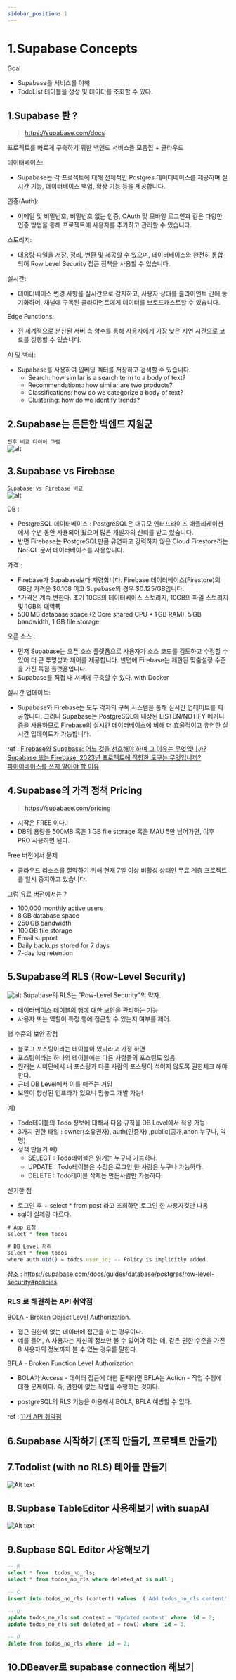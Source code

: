 ```yaml
---
sidebar_position: 1
---
```


# 1.Supabase Concepts

Goal  
- Supabase를 서비스를 이해  
- TodoList 테이블을 생성 및 데이터를 조회할 수 있다.   



## 1.Supabase 란 ?

>https://supabase.com/docs

프로젝트를 빠르게 구축하기 위한 백앤드 서비스들 모음집 + 클라우드   

데이터베이스:
- Supabase는 각 프로젝트에 대해 전체적인 Postgres 데이터베이스를 제공하며 실시간 기능, 데이터베이스 백업, 확장 기능 등을 제공합니다.

인증(Auth):
- 이메일 및 비밀번호, 비밀번호 없는 인증, OAuth 및 모바일 로그인과 같은 다양한 인증 방법을 통해 프로젝트에 사용자를 추가하고 관리할 수 있습니다.

스토리지:
- 대용량 파일을 저장, 정리, 변환 및 제공할 수 있으며, 데이터베이스와 완전히 통합되어 Row Level Security 접근 정책을 사용할 수 있습니다.  

실시간:
- 데이터베이스 변경 사항을 실시간으로 감지하고, 사용자 상태를 클라이언트 간에 동기화하며, 채널에 구독된 클라이언트에게 데이터를 브로드캐스트할 수 있습니다.  

Edge Functions:
- 전 세계적으로 분산된 서버 측 함수를 통해 사용자에게 가장 낮은 지연 시간으로 코드를 실행할 수 있습니다.

AI 및 벡터:
- Supabase를 사용하여 임베딩 벡터를 저장하고 검색할 수 있습니다.  
  - Search: how similar is a search term to a body of text? 
  - Recommendations: how similar are two products?  
  - Classifications: how do we categorize a body of text?  
  - Clustering: how do we identify trends?  



## 2.Supabase는 든든한 백엔드 지원군  

```전후 비교 다이어 그램 ```  
![alt](./figure01.excalidraw.png)


## 3.Supabase vs Firebase  

```Supabase vs Firebase 비교 ```  
![alt](./figure02.excalidraw.png)

DB : 
- PostgreSQL 데이터베이스 : PostgreSQL은 대규모 엔터프라이즈 애플리케이션에서 수년 동안 사용되어 왔으며 많은 개발자의 신뢰를 받고 있습니다.  
- 반면 Firebase는 PostgreSQL만큼 유연하고 강력하지 않은 Cloud Firestore라는 NoSQL 문서 데이터베이스를 사용합니다.   

가격 : 
- Firebase가 Supabase보다 저렴합니다. Firebase 데이터베이스(Firestore)의 GB당 가격은 $0.108 이고 Supabase의 경우 $0.125/GB입니다.  
- *가격은 계속 변한다. 초기 10GB의 데이터베이스 스토리지, 10GB의 파일 스토리지 및 1GB의 대역폭 
- 500 MB database space (2 Core shared CPU • 1 GB RAM), 5 GB bandwidth, 1 GB file storage

오픈 소스 :   
- 먼저 Supabase는 오픈 소스 플랫폼으로 사용자가 소스 코드를 검토하고 수정할 수 있어 더 큰 투명성과 제어를 제공합니다. 반면에 Firebase는 제한된 맞춤설정 수준을 가진 독점 플랫폼입니다.  
- Supabase를 직접 내 서버에 구축할 수 있다. with Docker   

실시간 업데이트:
- Supabase와 Firebase는 모두 각자의 구독 시스템을 통해 실시간 업데이트를 제공합니다. 그러나 Supabase는 PostgreSQL에 내장된 LISTEN/NOTIFY 메커니즘을 사용하므로 Firebase의 실시간 데이터베이스에 비해 더 효율적이고 유연한 실시간 업데이트가 가능합니다.


ref : [Firebase와 Supabase: 어느 것을 선호해야 하며 그 이유는 무엇입니까?](https://medium.com/@bishtnarottam/firebase-vs-supabase-which-one-you-should-prefer-and-why-c3b2334c9604)  
[Supabase 또는 Firebase: 2023년 프로젝트에 적합한 도구는 무엇입니까?](https://www.linkedin.com/pulse/supabase-firebase-which-right-tool-your-project-2023-rahul-malik/)   
[파이어베이스를 쓰지 말아야 할 이유](https://blog.naver.com/raveneer/221002040963) 



## 4.Supabase의 가격 정책 Pricing  
> https://supabase.com/pricing

- 시작은 FREE 이다.!   
- DB의 용량을 500MB 혹은 1 GB file storage 혹은 MAU 5만 넘어가면, 이후 PRO 사용하면 된다.      

Free 버전에서 문제 
- 클라우드 리소스를 절약하기 위해 현재 7일 이상 비활성 상태인 무료 계층 프로젝트를 일시 중지하고 있습니다.  

그럼 유료 버전에서는 ?  
- 100,000 monthly active users 
- 8 GB database space 
- 250 GB bandwidth 
- 100 GB file storage 
- Email support
- Daily backups stored for 7 days
- 7-day log retention  

## 5.Supabase의 RLS (Row-Level Security)

![alt](./figure03.excalidraw.png)
Supabase의 RLS는 "Row-Level Security"의 약자. 
- 데이터베이스 테이블의 행에 대한 보안을 관리하는 기능
- 사용자 또는 역할이 특정 행에 접근할 수 있는지 여부를 제어.  

행 수준의 보안 장점   
- 블로그 포스팅이라는 테이블이 있다라고 가정 하면  
- 포스팅이라는 하나의 테이블에는 다른 사람들의 포스팅도 있음    
- 원래는 서버단에서 내 포스팅과 다른 사람의 포스팅이 섞이지 않도록 권한체크 해야 한다.     
- 근데 DB Level에서 이를 해주는 거임  
- 보안이 향상된 인프라가 있으니 맘놓고 개발 가능!   

예)  
- Todo테이블의 Todo 정보에 대해서 다음 규칙을 DB Level에서 적용 가능  
- 3가지 권한 타입 : owner(소유권자), auth(인증자) ,public(공개,anon 누구나, 익명)  
- 정책 만들기 예)
  - SELECT : Todo테이블은 읽기는 누구나 가능하다.  
  - UPDATE : Todo테이블은 수정은 로그인 한 사람은 누구나 가능하다.  
  - DELETE : Todo테이블 삭제는 만든사람만 가능하다.  

신기한 점  
- 로그인 후 + select * from post 라고 조회하면 로그인 한 사용자것만 나옴  
- sql이 실제랑 다르다.  

```js
# App 요청
select * from todos

# DB Level 처리
select * from todos
where auth.uid() = todos.user_id; -- Policy is implicitly added.
```
참조 : https://supabase.com/docs/guides/database/postgres/row-level-security#policies

### RLS 로 해결하는 API 취약점  


BOLA - Broken Object Level Authorization. 
- 접근 권한이 없는 데이터에 접근을 하는 경우이다.  
- 예를 들어, A 사용자는 자신의 정보만 볼 수 있어야 하는 데, 같은 권한 수준을 가진 B 사용자의 정보까지 볼 수 있는 경우를 말한다.  


BFLA - Broken Function Level Authorization
- BOLA가 Access - 데이터 접근에 대한 문제라면 BFLA는 Action - 작업 수행에 대한 문제이다. 즉, 권한이 없는 작업을 수행하는 것이다.

* postgreSQL의 RLS 기능을 이용해서 BOLA, BFLA 예방할 수 있다.  


ref : [11개 API 취약점](https://jusths.tistory.com/330)


## 6.Supabase 시작하기 (조직 만들기, 프로젝트 만들기)  

## 7.Todolist (with no RLS) 테이블 만들기  

![Alt text](image-1.png)

## 8.Supbase TableEditor 사용해보기 with suapAI 

![Alt text](image.png)

## 9.Supbase SQL Editor 사용해보기 


```sql
-- R
select * from  todos_no_rls;
select * from todos_no_rls where deleted_at is null ;

-- C
insert into todos_no_rls (content) values  ('Add todos_no_rls content');

-- U
update todos_no_rls set content = 'Updated content' where  id = 2;
update todos_no_rls set deleted_at = now() where  id = 3;

-- D
delete from todos_no_rls where  id = 2;
```

## 10.DBeaver로 supabase connection 해보기
